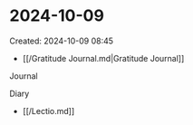 # 2024-10-09
Created: 2024-10-09 08:45

- [[/Gratitude Journal.md|Gratitude Journal]]

Journal

Diary 
- [[/Lectio.md]]
